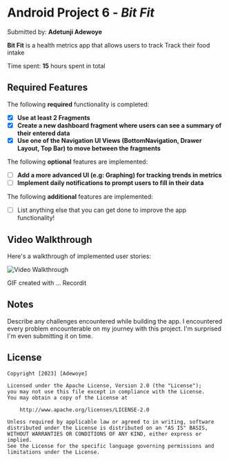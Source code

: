 # Android Project 6 - *Bit Fit*

Submitted by: **Adetunji Adewoye**

**Bit Fit** is a health metrics app that allows users to track Track their food intake

Time spent: **15** hours spent in total

## Required Features

The following **required** functionality is completed:

- [x] **Use at least 2 Fragments**
- [x] **Create a new dashboard fragment where users can see a summary of their entered data**
- [x] **Use one of the Navigation UI Views (BottomNavigation, Drawer Layout, Top Bar) to move between the fragments**

The following **optional** features are implemented:

- [ ] **Add a more advanced UI (e.g: Graphing) for tracking trends in metrics**
- [ ] **Implement daily notifications to prompt users to fill in their data**

The following **additional** features are implemented:

- [ ] List anything else that you can get done to improve the app functionality!

## Video Walkthrough

Here's a walkthrough of implemented user stories:

<img src='http://g.recordit.co/i3CJciiKfo.gif' title='Video Walkthrough' width='' alt='Video Walkthrough' />

<!-- Replace this with whatever GIF tool you used! -->
GIF created with ...
Recordit

## Notes

Describe any challenges encountered while building the app.
I encountered every problem encounterable on my journey with this project. I'm surprised I'm even submitting it on time.

## License

    Copyright [2023] [Adewoye]

    Licensed under the Apache License, Version 2.0 (the "License");
    you may not use this file except in compliance with the License.
    You may obtain a copy of the License at

        http://www.apache.org/licenses/LICENSE-2.0

    Unless required by applicable law or agreed to in writing, software
    distributed under the License is distributed on an "AS IS" BASIS,
    WITHOUT WARRANTIES OR CONDITIONS OF ANY KIND, either express or implied.
    See the License for the specific language governing permissions and
    limitations under the License.